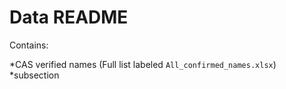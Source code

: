 # Data README #

Contains:

*CAS verified names (Full list labeled `All_confirmed_names.xlsx`)
  *subsection
  
